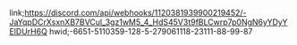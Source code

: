 link;https://discord.com/api/webhooks/1120381939900219452/-JaYqpDCrXsxnXB7BVCul_3gz1wM5_4_HdS45V3t9fBLCwrp7p0NgN6yYDyYElDUrH6Q
hwid;-6651-5110359-128-5-279061118-23111-88-99-87
